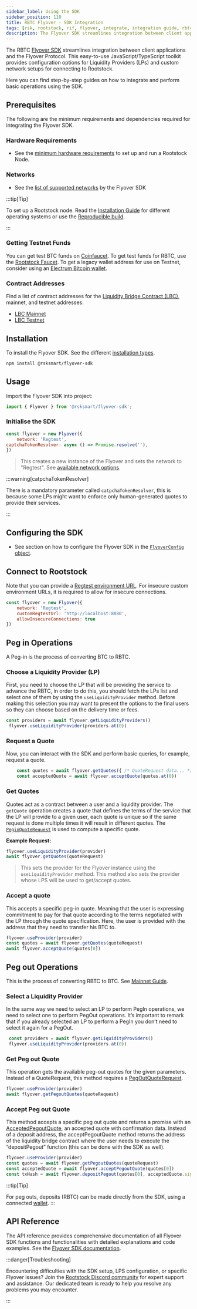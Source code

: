 ```yaml
---
sidebar_label: Using the SDK
sidebar_position: 110
title: RBTC Flyover - SDK Integration
tags: [rsk, rootstock, rif, flyover, integrate, integration guide, rbtc, powpeg]
description: The Flyover SDK streamlines integration between client applications and the Flyover Protocol. This easy-to-use JavaScript/TypeScript toolkit provides configuration options for Liquidity Providers (LPs) and custom network setups for connecting to Rootstock.
---
```


The RBTC [Flyover SDK](https://github.com/rsksmart/unified-bridges-sdk/tree/main/packages/flyover-sdk) streamlines integration between client applications and the Flyover Protocol. This easy-to-use JavaScript/TypeScript toolkit provides configuration options for Liquidity Providers (LPs) and custom network setups for connecting to Rootstock.

Here you can find step-by-step guides on how to integrate and perform basic operations using the SDK. 

## Prerequisites 
The following are the minimum requirements and dependencies required for integrating the Flyover SDK.

### Hardware Requirements
* See the [minimum hardware requirements](/node-operators/setup/requirements/) to set up and run a Rootstock Node.

### Networks
* See the [list of supported networks](https://github.com/rsksmart/unified-bridges-sdk/tree/main/packages/flyover-sdk#configuration) by the Flyover SDK

:::tip[Tip]

To set up a Rootstock node. Read the [Installation Guide](/node-operators/setup/installation/) for different operating systems or use the [Reproducible build](/node-operators/setup/reproducible-build/). 

:::

### Getting Testnet Funds
You can get test BTC funds on [Coinfaucet](https://coinfaucet.eu/en/btc-testnet/). To get test funds for RBTC, use the [Rootstock Faucet](https://faucet.rootstock.io/). To get a legacy wallet address for use on Testnet, consider using an [Electrum Bitcoin wallet](https://electrum.org/).

### Contract Addresses
Find a list of contract addresses for the [Liquidity Bridge Contract (LBC)](https://github.com/rsksmart/liquidity-bridge-contract), mainnet, and testnet addresses.
* [LBC Mainnet](https://explorer.rootstock.io/address/0xaa9caf1e3967600578727f975f283446a3da6612)
* [LBC Testnet](https://explorer.testnet.rootstock.io/address/0xc2a630c053d12d63d32b025082f6ba268db18300)

## Installation 

To install the Flyover SDK. See the different [installation types](https://github.com/rsksmart/unified-bridges-sdk/pkgs/npm/flyover-sdk).

```bash
npm install @rsksmart/flyover-sdk
```

## Usage

Import the Flyover SDK into project:

```javascript
import { Flyover } from '@rsksmart/flyover-sdk';
```

### Initialise the SDK

```javascript
const flyover = new Flyover({ 
	network: 'Regtest',
captchaTokenResolver: async () => Promise.resolve(''),
})
```

> This creates a new instance of the Flyover and sets the network to "Regtest". See [available network options](https://github.com/rsksmart/unified-bridges-sdk/pkgs/npm/flyover-sdk#configuration).

:::warning[catpchaTokenResolver]

There is a mandatory parameter called `catpchaTokenResolver`, this is because some LPs might want to enforce only human-generated quotes to provide their services.

:::

## Configuring the SDK
* See section on how to configure the Flyover SDK in the [`FlyoverConfig` object](https://github.com/rsksmart/unified-bridges-sdk/tree/main/packages/flyover-sdk#configuration).

## Connect to Rootstock

Note that you can provide a [Regtest environment URL](/node-operators/setup/configuration/switch-network/#regtest). For insecure custom environment URLs, it is required to allow for insecure connections.

```javascript
const flyover = new Flyover({
    network: 'Regtest',
    customRegtestUrl: 'http://localhost:8080',
    allowInsecureConnections: true
})
```

## Peg in Operations

A Peg-in is the process of converting BTC to RBTC.

### Choose a Liquidity Provider (LP)
First, you need to choose the LP that will be providing the service to advance the RBTC, in order to do this, you should fetch the LPs list and select one of them by using the `useLiquidityProvider` method. Before making this selection you may want to present the options to the final users so they can choose based on the delivery time or fees.

```js
const providers = await flyover.getLiquidityProviders()
 flyover.useLiquidityProvider(providers.at(0))
```

### Request a Quote
Now, you can interact with the SDK and perform basic queries, for example, request a quote.

```js
    const quotes = await flyover.getQuotes({ /* QuoteRequest data... */ })
    const acceptedQuote = await flyover.acceptQuote(quotes.at(0))
```

### Get Quotes
Quotes act as a contract between a user and a liquidity provider. The `getQuote` operation creates a quote that defines the terms of the service that the LP will provide to a given user, each quote is unique so if the same request is done multiple times it will result in different quotes. The [`PeginQuoteRequest`](https://github.com/rsksmart/unified-bridges-sdk/blob/main/packages/flyover-sdk/docs/interfaces/PeginQuoteRequest.md) is used to compute a specific  quote.

**Example Request:**

```js
flyover.useLiquidityProvider(provider)
await flyover.getQuotes(quoteRequest)
```

> This sets the provider for the Flyover instance using the `useLiquidityProvider` method. This method also sets the provider whose LPS will be used to get/accept quotes.

### Accept a quote

This accepts a specific peg-in quote. Meaning that the user is expressing commitment to pay for that quote according to the terms negotiated with the LP through the quote specification. Here, the user is provided with the address that they need to transfer his BTC to.

```js
flyover.useProvider(provider)
const quotes = await flyover.getQuotes(quoteRequest)
await flyover.acceptQuote(quotes[0])
```

## Peg out Operations

This is the process of converting RBTC to BTC. See [Mainnet Guide](/concepts/rbtc/networks/#mainnet-conversion).

### Select a Liquidity Provider
In the same way we need to select an LP to perform PegIn operations, we need to select one to perform PegOut operations. It’s important to remark that if you already selected an LP to perform a PegIn you don’t need to select it again for a PegOut.

```js
 const providers = await flyover.getLiquidityProviders()
 flyover.useLiquidityProvider(providers.at(0))
```

### Get Peg out Quote
This operation gets the available peg-out quotes for the given parameters. Instead of a QuoteRequest, this method requires a [PegOutQuoteRequest](https://github.com/rsksmart/unified-bridges-sdk/blob/main/packages/flyover-sdk/docs/interfaces/PegoutQuoteRequest.md).

```js
flyover.useProvider(provider)
await flyover.getPegoutQuotes(quoteRequest)
```

### Accept Peg out Quote
This method accepts a specific peg out quote and returns a promise with an [AcceptedPegoutQuote](https://github.com/rsksmart/unified-bridges-sdk/blob/0c18d5ed9ed01b3943120176c4c3b7bd67d4d566/packages/flyover-sdk/docs/interfaces/AcceptedPegoutQuote.md), an accepted quote with confirmation data. Instead of a deposit address, the acceptPegoutQuote method returns the address of the liquidity bridge contract where the user needs to execute the “depositPegout” function (this can be done with the SDK as well).

```js
flyover.useProvider(provider)
const quotes = await flyover.getPegoutQuotes(quoteRequest)
const acceptedQuote = await flyover.acceptPegoutQuote(quotes[0])
const txHash = await flyover.depositPegout(quotes[0], acceptedQuote.signature, FlyoverUtils.getQuoteTotal(quotes[0]))
```

:::tip[Tip]

For peg outs, deposits (RBTC) can be made directly from the SDK, using a connected [wallet](/dev-tools/wallets/).
:::

## API Reference

The API reference provides comprehensive documentation of all Flyover SDK functions and functionalities with detailed explanations and code examples. See the [Flyover SDK documentation](https://github.com/rsksmart/unified-bridges-sdk/tree/main/packages/flyover-sdk/docs).

:::danger[Troubleshooting]

Encountering difficulties with the SDK setup, LPS configuration, or specific Flyover issues? Join the [Rootstock Discord community](http://discord.gg/rootstock) for expert support and assistance. Our dedicated team is ready to help you resolve any problems you may encounter.

:::